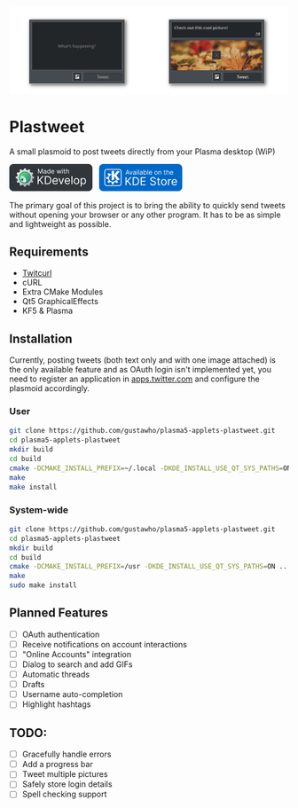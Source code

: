 ![Screenshot](./img/preview.png)
# Plastweet
A small plasmoid to post tweets directly from your Plasma desktop (WiP)

<a href="https://www.kdevelop.org/" target="_blank"><img src="img/made-with-kdevelop.png" width="150"></a>
<a href="https://store.kde.org/p/1407433/" target="_blank"><img src="img/kde-store.png" width="150" style="padding-left:0.5rem;"></a>

The primary goal of this project is to bring the ability to quickly send tweets without opening your browser or any other program. It has to be as simple and lightweight as possible.

## Requirements
* [Twitcurl](https://github.com/gustawho/twitcurl)
* cURL
* Extra CMake Modules
* Qt5 GraphicalEffects
* KF5 & Plasma

## Installation
Currently, posting tweets (both text only and with one image attached) is the only available feature and as OAuth login isn't implemented yet, you need to register an application in [apps.twitter.com](https://apps.twitter.com) and configure the plasmoid accordingly.

### User
```Bash
git clone https://github.com/gustawho/plasma5-applets-plastweet.git
cd plasma5-applets-plastweet
mkdir build
cd build
cmake -DCMAKE_INSTALL_PREFIX=~/.local -DKDE_INSTALL_USE_QT_SYS_PATHS=ON ..
make
make install
```

### System-wide
```Bash
git clone https://github.com/gustawho/plasma5-applets-plastweet.git
cd plasma5-applets-plastweet
mkdir build
cd build
cmake -DCMAKE_INSTALL_PREFIX=/usr -DKDE_INSTALL_USE_QT_SYS_PATHS=ON ..
make
sudo make install
```

## Planned Features
- [ ] OAuth authentication
- [ ] Receive notifications on account interactions
- [ ] "Online Accounts" integration
- [ ] Dialog to search and add GIFs
- [ ] Automatic threads
- [ ] Drafts
- [ ] Username auto-completion
- [ ] Highlight hashtags

## TODO:
- [ ] Gracefully handle errors
- [ ] Add a progress bar
- [ ] Tweet multiple pictures
- [ ] Safely store login details
- [ ] Spell checking support
